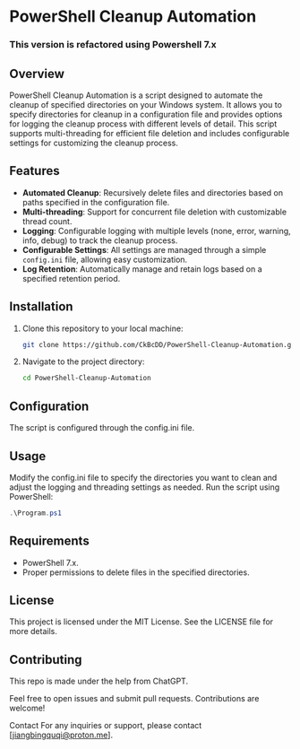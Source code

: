 # PowerShell Cleanup Automation

### This version is refactored using Powershell 7.x

## Overview
PowerShell Cleanup Automation is a script designed to automate the cleanup of specified directories on your Windows system. It allows you to specify directories for cleanup in a configuration file and provides options for logging the cleanup process with different levels of detail. This script supports multi-threading for efficient file deletion and includes configurable settings for customizing the cleanup process.

## Features
- **Automated Cleanup**: Recursively delete files and directories based on paths specified in the configuration file.
- **Multi-threading**: Support for concurrent file deletion with customizable thread count.
- **Logging**: Configurable logging with multiple levels (none, error, warning, info, debug) to track the cleanup process.
- **Configurable Settings**: All settings are managed through a simple `config.ini` file, allowing easy customization.
- **Log Retention**: Automatically manage and retain logs based on a specified retention period.

## Installation
1. Clone this repository to your local machine:
   ```bash
   git clone https://github.com/CkBcDD/PowerShell-Cleanup-Automation.git
   ```
2. Navigate to the project directory:
   ```bash
   cd PowerShell-Cleanup-Automation
   ```
## Configuration
The script is configured through the config.ini file.

## Usage
Modify the config.ini file to specify the directories you want to clean and adjust the logging and threading settings as needed.
Run the script using PowerShell:
   ```powershell
   .\Program.ps1
   ```
## Requirements
- PowerShell 7.x.
- Proper permissions to delete files in the specified directories.

## License
This project is licensed under the MIT License. See the LICENSE file for more details.

## Contributing
This repo is made under the help from ChatGPT.

Feel free to open issues and submit pull requests. Contributions are welcome!

Contact
For any inquiries or support, please contact [jiangbingquqi@proton.me].
